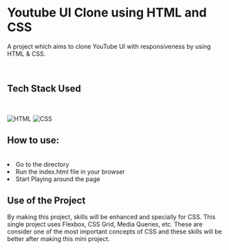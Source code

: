 <h1 id="youtube-ui-clone">Youtube UI Clone using HTML and CSS</h1>

<p>A project which aims to clone YouTube UI with responsiveness by using HTML & CSS. </p>
<br>

<h2 id="tech-stack-used">Tech Stack Used</h2>
<br>

<p><img src="https://img.shields.io/badge/html5%20-%23E34F26.svg?&style=for-the-badge&logo=html5&logoColor=white" alt="HTML">
<img src="https://img.shields.io/badge/css3%20-%231572B6.svg?&style=for-the-badge&logo=css3&logoColor=white" alt="CSS">

<h2 id="how-to-use">How to use:</h2>
<br>
  
  <li>Go to the directory</li>
  <li>Run the index.html file in your browser</li>
  <li>Start Playing around the page<br></li>
</ul>

<h2 id="use-of-the-project">Use of the Project</h2>

<p>
By making this project, skills will be enhanced and specially for CSS. This single project uses Flexbox, CSS Grid, Media Queries, etc. These are consider one of the most important concepts of CSS and these skills will be better after making this mini project.
</p>
<br><br>

